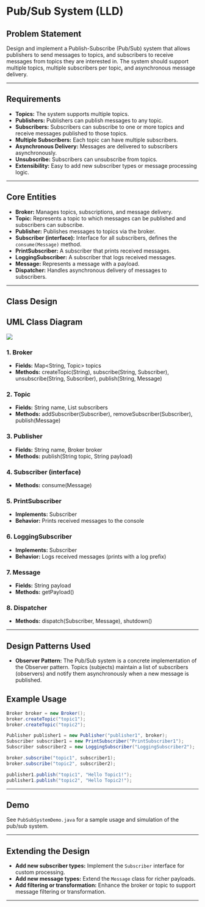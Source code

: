 # Pub/Sub System (LLD)

## Problem Statement

Design and implement a Publish-Subscribe (Pub/Sub) system that allows publishers to send messages to topics, and subscribers to receive messages from topics they are interested in. The system should support multiple topics, multiple subscribers per topic, and asynchronous message delivery.

---

## Requirements

- **Topics:** The system supports multiple topics.
- **Publishers:** Publishers can publish messages to any topic.
- **Subscribers:** Subscribers can subscribe to one or more topics and receive messages published to those topics.
- **Multiple Subscribers:** Each topic can have multiple subscribers.
- **Asynchronous Delivery:** Messages are delivered to subscribers asynchronously.
- **Unsubscribe:** Subscribers can unsubscribe from topics.
- **Extensibility:** Easy to add new subscriber types or message processing logic.

---

## Core Entities

- **Broker:** Manages topics, subscriptions, and message delivery.
- **Topic:** Represents a topic to which messages can be published and subscribers can subscribe.
- **Publisher:** Publishes messages to topics via the broker.
- **Subscriber (interface):** Interface for all subscribers, defines the `consume(Message)` method.
- **PrintSubscriber:** A subscriber that prints received messages.
- **LoggingSubscriber:** A subscriber that logs received messages.
- **Message:** Represents a message with a payload.
- **Dispatcher:** Handles asynchronous delivery of messages to subscribers.

---

## Class Design

## UML Class Diagram

![](../../../../uml-diagrams/class-diagrams/pubsubsystem-class-diagram.png)

### 1. Broker
- **Fields:** Map<String, Topic> topics
- **Methods:** createTopic(String), subscribe(String, Subscriber), unsubscribe(String, Subscriber), publish(String, Message)

### 2. Topic
- **Fields:** String name, List<Subscriber> subscribers
- **Methods:** addSubscriber(Subscriber), removeSubscriber(Subscriber), publish(Message)

### 3. Publisher
- **Fields:** String name, Broker broker
- **Methods:** publish(String topic, String payload)

### 4. Subscriber (interface)
- **Methods:** consume(Message)

### 5. PrintSubscriber
- **Implements:** Subscriber
- **Behavior:** Prints received messages to the console

### 6. LoggingSubscriber
- **Implements:** Subscriber
- **Behavior:** Logs received messages (prints with a log prefix)

### 7. Message
- **Fields:** String payload
- **Methods:** getPayload()

### 8. Dispatcher
- **Methods:** dispatch(Subscriber, Message), shutdown()

---

## Design Patterns Used

- **Observer Pattern:** The Pub/Sub system is a concrete implementation of the Observer pattern. Topics (subjects) maintain a list of subscribers (observers) and notify them asynchronously when a new message is published.
## Example Usage

```java
Broker broker = new Broker();
broker.createTopic("topic1");
broker.createTopic("topic2");

Publisher publisher1 = new Publisher("publisher1", broker);
Subscriber subscriber1 = new PrintSubscriber("PrintSubscriber1");
Subscriber subscriber2 = new LoggingSubscriber("LoggingSubscriber2");

broker.subscribe("topic1", subscriber1);
broker.subscribe("topic2", subscriber2);

publisher1.publish("topic1", "Hello Topic1!");
publisher1.publish("topic2", "Hello Topic2!");
```

---

## Demo

See `PubSubSystemDemo.java` for a sample usage and simulation of the pub/sub system.

---

## Extending the Design

- **Add new subscriber types:** Implement the `Subscriber` interface for custom processing.
- **Add new message types:** Extend the `Message` class for richer payloads.
- **Add filtering or transformation:** Enhance the broker or topic to support message filtering or transformation.

---